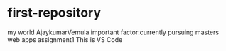 # first-repository
my world
AjaykumarVemula
important factor:currently pursuing masters
web apps assignment1
This is VS Code